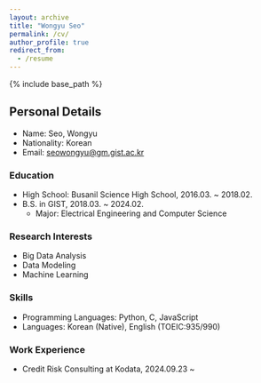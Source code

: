 ```yaml
---
layout: archive
title: "Wongyu Seo"
permalink: /cv/
author_profile: true
redirect_from:
  - /resume
---
```


{% include base_path %}

## Personal Details
* Name: Seo, Wongyu
* Nationality: Korean
* Email: seowongyu@gm.gist.ac.kr

### Education
* High School: Busanil Science High School, 2016.03. ~ 2018.02.
* B.S. in GIST, 2018.03. ~ 2024.02.
  - Major: Electrical Engineering and Computer Science

### Research Interests
* Big Data Analysis
* Data Modeling
* Machine Learning

### Skills
* Programming Languages: Python, C, JavaScript
* Languages: Korean (Native), English (TOEIC:935/990)

### Work Experience
* Credit Risk Consulting at Kodata, 2024.09.23 ~